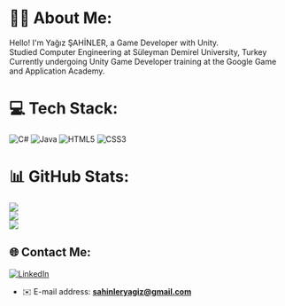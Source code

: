 # 🙋‍♂️ About Me:
Hello! I'm Yağız ŞAHİNLER, a Game Developer with Unity.<br>
Studied Computer Engineering at Süleyman Demirel University, Turkey<br>
Currently undergoing Unity Game Developer training at the  Google Game and Application Academy.

# 💻 Tech Stack:
![C#](https://img.shields.io/badge/c%23-%23239120.svg?style=for-the-badge&logo=csharp&logoColor=white) ![Java](https://img.shields.io/badge/java-%23ED8B00.svg?style=for-the-badge&logo=openjdk&logoColor=white) ![HTML5](https://img.shields.io/badge/html5-%23E34F26.svg?style=for-the-badge&logo=html5&logoColor=white) ![CSS3](https://img.shields.io/badge/css3-%231572B6.svg?style=for-the-badge&logo=css3&logoColor=white)
# 📊 GitHub Stats:
![](https://github-readme-stats.vercel.app/api?username=yagizsahinler&theme=react&hide_border=false&include_all_commits=false&count_private=false)<br/>
![](https://github-readme-streak-stats.herokuapp.com/?user=yagizsahinler&theme=react&hide_border=false)<br/>
![](https://github-readme-stats.vercel.app/api/top-langs/?username=yagizsahinler&theme=react&hide_border=false&include_all_commits=false&count_private=false&layout=compact)

## 🌐 Contact Me:
[![LinkedIn](https://img.shields.io/badge/LinkedIn-%230077B5.svg?logo=linkedin&logoColor=white)](https://linkedin.com/in/https://www.linkedin.com/in/yagizsahinler/)<br/>
- ✉️ E-mail address: **sahinleryagiz@gmail.com**
<!-- Proudly created with GPRM ( https://gprm.itsvg.in ) -->
